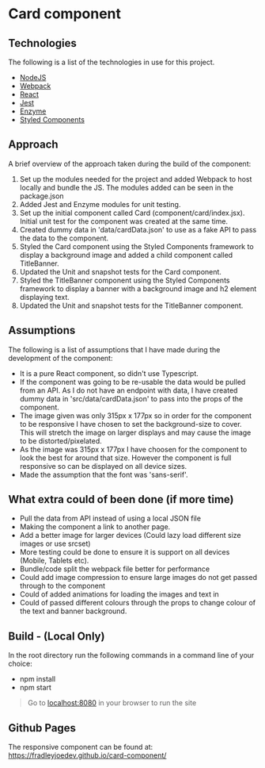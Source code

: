 # Card component

## Technologies

The following is a list of the technologies in use for this project.

* [NodeJS](https://nodejs.org/)
* [Webpack](https://webpack.js.org/)
* [React](https://reactjs.org/)
* [Jest](https://jestjs.io/)
* [Enzyme](https://airbnb.io/enzyme/)
* [Styled Components](https://styled-components.com/)

## Approach

A brief overview of the approach taken during the build of the component:

1) Set up the modules needed for the project and added Webpack to host locally and bundle the JS. The modules added can be seen in the package.json
2) Added Jest and Enzyme modules for unit testing. 
3) Set up the initial component called Card (component/card/index.jsx). Initial unit test for the component was created at the same time.
4) Created dummy data in 'data/cardData.json' to use as a fake API to pass the data to the component.
5) Styled the Card component using the Styled Components framework to display a background image and added a child component called TitleBanner.
6) Updated the Unit and snapshot tests for the Card component.
7) Styled the TitleBanner component using the Styled Components framework to display a banner with a background image and h2 element displaying text.
8) Updated the Unit and snapshot tests for the TitleBanner component.

## Assumptions

The following is a list of assumptions that I have made during the development of the component:

* It is a pure React component, so didn't use Typescript.
* If the component was going to be re-usable the data would be pulled from an API. As I do not have an endpoint with data, I have created dummy data in 'src/data/cardData.json' to pass into the props of the component.
* The image given was only 315px x 177px so in order for the component to be responsive I have chosen to set the background-size to cover. This will stretch the image on larger displays and may cause the image to be distorted/pixelated. 
* As the image was 315px x 177px I have choosen for the component to look the best for around that size. However the component is full responsive so can be displayed on all device sizes.
* Made the assumption that the font was 'sans-serif'.


## What extra could of been done (if more time)

* Pull the data from API instead of using a local JSON file
* Making the component a link to another page.
* Add a better image for larger devices (Could lazy load different size images or use srcset)
* More testing could be done to ensure it is support on all devices (Mobile, Tablets etc).
* Bundle/code split the webpack file better for performance
* Could add image compression to ensure large images do not get passed through to the component
* Could of added animations for loading the images and text in
* Could of passed different colours through the props to change colour of the text and banner background.

## Build - (Local Only)

In the root directory run the following commands in a command line of your choice:
* npm install
* npm start
> Go to [localhost:8080](http://localhost:8080/) in your browser to run the site

## Github Pages

The responsive component can be found at: https://fradleyjoedev.github.io/card-component/

